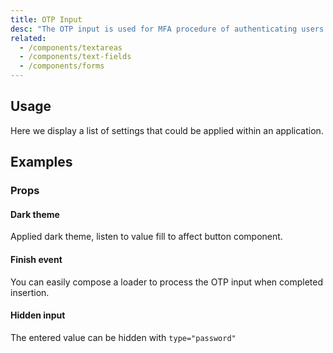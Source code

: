 ```yaml
---
title: OTP Input
desc: "The OTP input is used for MFA procedure of authenticating users by a one-time password."
related:
  - /components/textareas
  - /components/text-fields
  - /components/forms
---
```


## Usage

Here we display a list of settings that could be applied within an application.

<otp-input-usage></otp-input-usage>

## Examples

### Props

#### Dark theme

Applied dark theme, listen to value fill to affect button component.

<masa-example file="Examples.otp_input.DarkTheme"></masa-example>

#### Finish event

You can easily compose a loader to process the OTP input when completed insertion.

<masa-example file="Examples.otp_input.FinishEvent"></masa-example>

#### Hidden input

The entered value can be hidden with `type="password"`

<masa-example file="Examples.otp_input.HiddenInput"></masa-example>